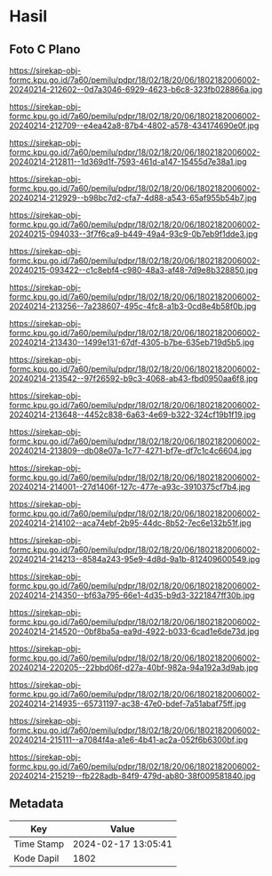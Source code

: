# Hasil

## Foto C Plano

https://sirekap-obj-formc.kpu.go.id/7a60/pemilu/pdpr/18/02/18/20/06/1802182006002-20240214-212602--0d7a3046-6929-4623-b6c8-323fb028866a.jpg

https://sirekap-obj-formc.kpu.go.id/7a60/pemilu/pdpr/18/02/18/20/06/1802182006002-20240214-212709--e4ea42a8-87b4-4802-a578-434174690e0f.jpg

https://sirekap-obj-formc.kpu.go.id/7a60/pemilu/pdpr/18/02/18/20/06/1802182006002-20240214-212811--1d369d1f-7593-461d-a147-15455d7e38a1.jpg

https://sirekap-obj-formc.kpu.go.id/7a60/pemilu/pdpr/18/02/18/20/06/1802182006002-20240214-212929--b98bc7d2-cfa7-4d88-a543-65af955b54b7.jpg

https://sirekap-obj-formc.kpu.go.id/7a60/pemilu/pdpr/18/02/18/20/06/1802182006002-20240215-094033--3f7f6ca9-b449-49a4-93c9-0b7eb9f1dde3.jpg

https://sirekap-obj-formc.kpu.go.id/7a60/pemilu/pdpr/18/02/18/20/06/1802182006002-20240215-093422--c1c8ebf4-c980-48a3-af48-7d9e8b328850.jpg

https://sirekap-obj-formc.kpu.go.id/7a60/pemilu/pdpr/18/02/18/20/06/1802182006002-20240214-213256--7a238607-495c-4fc8-a1b3-0cd8e4b58f0b.jpg

https://sirekap-obj-formc.kpu.go.id/7a60/pemilu/pdpr/18/02/18/20/06/1802182006002-20240214-213430--1499e131-67df-4305-b7be-635eb719d5b5.jpg

https://sirekap-obj-formc.kpu.go.id/7a60/pemilu/pdpr/18/02/18/20/06/1802182006002-20240214-213542--97f26592-b9c3-4068-ab43-fbd0950aa6f8.jpg

https://sirekap-obj-formc.kpu.go.id/7a60/pemilu/pdpr/18/02/18/20/06/1802182006002-20240214-213648--4452c838-6a63-4e69-b322-324cf19b1f19.jpg

https://sirekap-obj-formc.kpu.go.id/7a60/pemilu/pdpr/18/02/18/20/06/1802182006002-20240214-213809--db08e07a-1c77-4271-bf7e-df7c1c4c6604.jpg

https://sirekap-obj-formc.kpu.go.id/7a60/pemilu/pdpr/18/02/18/20/06/1802182006002-20240214-214001--27d1406f-127c-477e-a93c-3910375cf7b4.jpg

https://sirekap-obj-formc.kpu.go.id/7a60/pemilu/pdpr/18/02/18/20/06/1802182006002-20240214-214102--aca74ebf-2b95-44dc-8b52-7ec6e132b51f.jpg

https://sirekap-obj-formc.kpu.go.id/7a60/pemilu/pdpr/18/02/18/20/06/1802182006002-20240214-214213--8584a243-95e9-4d8d-9a1b-812409600549.jpg

https://sirekap-obj-formc.kpu.go.id/7a60/pemilu/pdpr/18/02/18/20/06/1802182006002-20240214-214350--bf63a795-66e1-4d35-b9d3-3221847ff30b.jpg

https://sirekap-obj-formc.kpu.go.id/7a60/pemilu/pdpr/18/02/18/20/06/1802182006002-20240214-214520--0bf8ba5a-ea9d-4922-b033-6cad1e6de73d.jpg

https://sirekap-obj-formc.kpu.go.id/7a60/pemilu/pdpr/18/02/18/20/06/1802182006002-20240214-220205--22bbd06f-d27a-40bf-982a-94a192a3d9ab.jpg

https://sirekap-obj-formc.kpu.go.id/7a60/pemilu/pdpr/18/02/18/20/06/1802182006002-20240214-214935--65731197-ac38-47e0-bdef-7a51abaf75ff.jpg

https://sirekap-obj-formc.kpu.go.id/7a60/pemilu/pdpr/18/02/18/20/06/1802182006002-20240214-215111--a7084f4a-a1e6-4b41-ac2a-052f6b6300bf.jpg

https://sirekap-obj-formc.kpu.go.id/7a60/pemilu/pdpr/18/02/18/20/06/1802182006002-20240214-215219--fb228adb-84f9-479d-ab80-38f009581840.jpg


## Metadata

| Key        | Value               |
| ---------- | ------------------- |
| Time Stamp | 2024-02-17 13:05:41 |
| Kode Dapil | 1802                |



